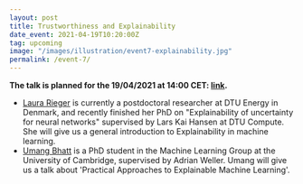 ```yaml
---
layout: post
title: Trustworthiness and Explainability
date_event: 2021-04-19T10:20:00Z
tag: upcoming
image: "/images/illustration/event7-explainability.jpg"
permalink: /event-7/
---
```


**The talk is planned for the 19/04/2021 at 14:00 CET: [link](https://dtudk.zoom.us/j/66432074790?pwd=OGp3dG5HOEEySkh0SEF1bHdJcXpZdz09).**

- [Laura Rieger](https://laura-rieger.github.io/) is currently a postdoctoral researcher at DTU Energy in Denmark, and recently finished her PhD on "Explainability of uncertainty for neural networks" supervised by Lars Kai Hansen at DTU Compute. She will give us a general introduction to Explainability in machine learning.
- [Umang Bhatt](https://umangsbhatt.github.io/) is a PhD student in the Machine Learning Group at the University of Cambridge, supervised by Adrian Weller. Umang will give us a talk about 'Practical Approaches to Explainable Machine Learning'.
